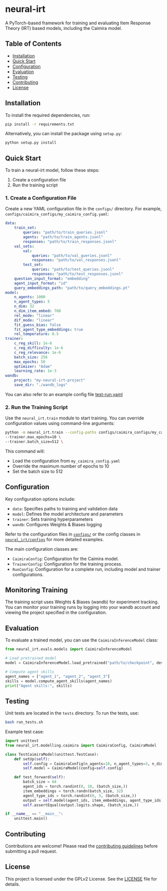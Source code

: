 # neural-irt

A PyTorch-based framework for training and evaluating Item Response Theory (IRT) based models, including the Caimira model.

## Table of Contents

- [Installation](#installation)
- [Quick Start](#quick-start)
- [Configuration](#configuration)
- [Evaluation](#evaluation)
- [Testing](#testing)
- [Contributing](#contributing)
- [License](#license)

## Installation

To install the required dependencies, run:

```bash
pip install -r requirements.txt
```

Alternatively, you can install the package using `setup.py`:

```bash
python setup.py install
```

## Quick Start

To train a neural-irt model, follow these steps:

1. Create a configuration file
2. Run the training script

### 1. Create a Configuration File

Create a new YAML configuration file in the `configs/` directory. For example, `configs/caimira_configs/my_caimira_config.yaml`:

```yaml
data:
    train_set:
        queries: "path/to/train_queries.jsonl"
        agents: "path/to/train_agents.jsonl"
        responses: "path/to/train_responses.jsonl"
    val_sets:
        val:
            queries: "path/to/val_queries.jsonl"
            responses: "path/to/val_responses.jsonl"
        test_set:
            queries: "path/to/test_queries.jsonl"
            responses: "path/to/test_responses.jsonl"
    question_input_format: "embedding"
    agent_input_format: "id"
    query_embeddings_path: "path/to/query_embeddings.pt"
model:
    n_agents: 1000
    n_agent_types: 5
    n_dim: 32
    n_dim_item_embed: 768
    rel_mode: "linear"
    dif_mode: "linear"
    fit_guess_bias: false
    fit_agent_type_embeddings: true
    rel_temperature: 0.5
trainer:
    c_reg_skill: 1e-6
    c_reg_difficulty: 1e-6
    c_reg_relevance: 1e-6
    batch_size: 256
    max_epochs: 50
    optimizer: "Adam"
    learning_rate: 1e-3
wandb:
    project: "my-neural-irt-project"
    save_dir: "./wandb_logs"
```

You can also refer to an example config file [test-run.yaml](configs/test-run.yaml)

### 2. Run the Training Script

Use the `neural_irt.train` module to start training. You can override configuration values using command-line arguments:

```bash
python -m neural_irt.train --config-paths configs/caimira_configs/my_caimira_config.yaml \
--trainer.max_epochs=10 \
--trainer.batch_size=512 \
```

This command will:
- Load the configuration from `my_caimira_config.yaml`
- Override the maximum number of epochs to 10
- Set the batch size to 512

## Configuration

Key configuration options include:

- `data`: Specifies paths to training and validation data
- `model`: Defines the model architecture and parameters
- `trainer`: Sets training hyperparameters
- `wandb`: Configures Weights & Biases logging

Refer to the configuration files in [`configs/`](configs/) or the config classes in [`neural_irt/configs`](neural_irt/configs) for more detailed examples.

The main configuration classes are:

- `CaimiraConfig`: Configuration for the Caimira model.
- `TrainerConfig`: Configuration for the training process.
- `RunConfig`: Configuration for a complete run, including model and trainer configurations.

## Monitoring Training

The training script uses Weights & Biases (wandb) for experiment tracking. You can monitor your training runs by logging into your wandb account and viewing the project specified in the configuration.


## Evaluation

To evaluate a trained model, you can use the `CaimiraInferenceModel` class:

```python
from neural_irt.evals.models import CaimiraInferenceModel

# Load pretrained model
model = CaimiraInferenceModel.load_pretrained("path/to/checkpoint", device="cpu")

# Compute agent skills
agent_names = ["agent_1", "agent_2", "agent_3"]
skills = model.compute_agent_skills(agent_names)
print("Agent skills:", skills)
```

## Testing

Unit tests are located in the `tests` directory. To run the tests, use:

```bash
bash run_tests.sh
```

Example test case:

```python
import unittest
from neural_irt.modelling.caimira import CaimiraConfig, CaimiraModel

class TestCaimiraModel(unittest.TestCase):
    def setUp(self):
        self.config = CaimiraConfig(n_agents=10, n_agent_types=3, n_dim=7, n_dim_item_embed=32)
        self.model = CaimiraModel(config=self.config)

    def test_forward(self):
        batch_size = 64
        agent_ids = torch.randint(0, 10, (batch_size,))
        item_embeddings = torch.randn(batch_size, 32)
        agent_type_ids = torch.randint(0, 3, (batch_size,))
        output = self.model(agent_ids, item_embeddings, agent_type_ids)
        self.assertEqual(output.logits.shape, (batch_size,))

if __name__ == "__main__":
    unittest.main()
```

## Contributing

Contributions are welcome! Please read the [contributing guidelines](CONTRIBUTING.md) before submitting a pull request.

## License

This project is licensed under the GPLv2 License. See the [LICENSE](LICENSE) file for details.